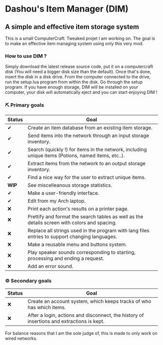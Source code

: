 # Dashou's Item Manager (DIM)
## A simple and effective item storage system
This is a small ComputerCraft: Tweaked projet I am working on. The goal is to make an effective item managing system using only this very mod.

### How to use DIM ?
Simply download the latest release source code, put it on a computercraft disk (You will need a bigger disk size than the default).
Once that's done, insert the disk in a disk drive. From the computer connected to the drive, run the setup.lua program from within the disk.
Go through the setup program. If you have enough storage, DIM will be installed on your computer, your disk will automatically eject and you can start enjoying DIM !

### ⛏ Primary goals
|Status|Goal|
|-|-
|✔|Create an item database from an existing item storage.
|✔|Send items into the network through an input storage inventory.
|✔|Search (quickly !) for items in the network, including unique items (Potions, named items, etc..).
|✔|Extract items from the network to an output storage inventory.
|✔|Find a nice way for the user to extract unique items.
|**WIP**|See miscelleanous storage statistics.
|✔|Make a user-friendly interface.
|✔|Edit from my Arch laptop.
|❌|Print each action's results on a printer page.
|❌|Prettify and format the search tables as well as the details screen with colors and spacing.
|❌|Replace all strings used in the program with lang files entries to support changing languages.
|❌|Make a reusable menu and buttons system.
|❌|Play speaker sounds corresponding to starting, processing and ending a request.
|❌|Add an error sound.

### ⚙ Secondary goals
|Status|Goal|
|-|-
|❌|Create an account system, which keeps tracks of who has which items.
|❌|After a login, actions and disconnect, the history of insertions and extractions is kept.

For balance reasons that I am the sole judge of, this is made to only work on wired networks.
